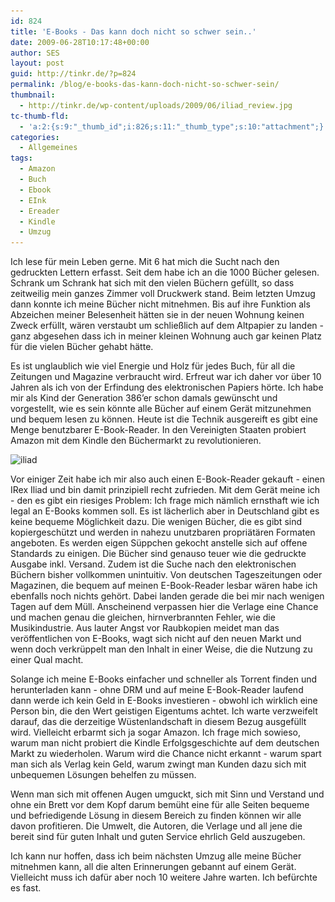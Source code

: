 ```yaml
---
id: 824
title: 'E-Books - Das kann doch nicht so schwer sein..'
date: 2009-06-28T10:17:48+00:00
author: SES
layout: post
guid: http://tinkr.de/?p=824
permalink: /blog/e-books-das-kann-doch-nicht-so-schwer-sein/
thumbnail:
  - http://tinkr.de/wp-content/uploads/2009/06/iliad_review.jpg
tc-thumb-fld:
  - 'a:2:{s:9:"_thumb_id";i:826;s:11:"_thumb_type";s:10:"attachment";}'
categories:
  - Allgemeines
tags:
  - Amazon
  - Buch
  - Ebook
  - EInk
  - Ereader
  - Kindle
  - Umzug
---
```

Ich lese für mein Leben gerne. Mit 6 hat mich die Sucht nach den gedruckten Lettern erfasst. Seit dem habe ich an die 1000 Bücher gelesen. Schrank um Schrank hat sich mit den vielen Büchern gefüllt, so dass zeitweilig mein ganzes Zimmer voll Druckwerk stand.
Beim letzten Umzug dann konnte ich meine Bücher nicht mitnehmen. Bis auf ihre Funktion als Abzeichen meiner Belesenheit hätten sie in der neuen Wohnung keinen Zweck erfüllt, wären verstaubt um schließlich auf dem Altpapier zu landen - ganz abgesehen dass ich in meiner kleinen Wohnung auch gar keinen Platz für die vielen Bücher gehabt hätte.

Es ist unglaublich wie viel Energie und Holz für jedes Buch, für all die Zeitungen und Magazine verbraucht wird.
Erfreut war ich daher vor über 10 Jahren als ich von der Erfindung des elektronischen Papiers hörte. Ich habe mir als Kind der Generation 386’er schon damals gewünscht und vorgestellt, wie es sein könnte alle Bücher auf einem Gerät mitzunehmen und bequem lesen zu können.
Heute ist die Technik ausgereift es gibt eine Menge benutzbarer E-Book-Reader. In den Vereinigten Staaten probiert Amazon mit dem Kindle den Büchermarkt zu revolutionieren.

<img loading="lazy" src="/assets/2009/06/iliad.jpg" alt="iliad" title="iliad" width="606" height="403" class="alignleft size-full wp-image-825" srcset="/assets/2009/06/iliad.jpg 606w, /assets/2009/06/iliad-300x199.jpg 300w" sizes="(max-width: 606px) 100vw, 606px" />

Vor einiger Zeit habe ich mir also auch einen E-Book-Reader gekauft - einen IRex Iliad und bin damit prinzipiell recht zufrieden. Mit dem Gerät meine ich - den es gibt ein riesiges Problem:
Ich frage mich nämlich ernsthaft wie ich legal an E-Books kommen soll. Es ist lächerlich aber in Deutschland gibt es keine bequeme Möglichkeit dazu. Die wenigen Bücher, die es gibt sind kopiergeschützt und werden in nahezu unutzbaren propriätären Formaten angeboten. Es werden eigen Süppchen gekocht anstelle sich auf offene Standards zu einigen. Die Bücher sind genauso teuer wie die gedruckte Ausgabe inkl. Versand. Zudem ist die Suche nach den elektronischen Büchern bisher vollkommen unintuitiv.
Von deutschen Tageszeitungen oder Magazinen, die bequem auf meinen E-Book-Reader lesbar wären habe ich ebenfalls noch nichts gehört. Dabei landen gerade die bei mir nach wenigen Tagen auf dem Müll. Anscheinend verpassen hier die Verlage eine Chance und machen genau die gleichen, hirnverbrannten Fehler, wie die Musikindustrie. Aus lauter Angst vor Raubkopien meidet man das veröffentlichen von E-Books, wagt sich nicht auf den neuen Markt und wenn doch verkrüppelt man den Inhalt in einer Weise, die die Nutzung zu einer Qual macht.

Solange ich meine E-Books einfacher und schneller als Torrent finden und herunterladen kann - ohne DRM und auf meine E-Book-Reader laufend dann werde ich kein Geld in E-Books investieren - obwohl ich wirklich eine Person bin, die den Wert geistigen Eigentums achtet. Ich warte verzweifelt darauf, das die derzeitige Wüstenlandschaft in diesem Bezug ausgefüllt wird.
Vielleicht erbarmt sich ja sogar Amazon. Ich frage mich sowieso, warum man nicht probiert die Kindle Erfolgsgeschichte auf dem deutschen Markt zu wiederholen. Warum wird die Chance nicht erkannt - warum spart man sich als Verlag kein Geld, warum zwingt man Kunden dazu sich mit unbequemen Lösungen behelfen zu müssen.

Wenn man sich mit offenen Augen umguckt, sich mit Sinn und Verstand und ohne ein Brett vor dem Kopf darum bemüht eine für alle Seiten bequeme und befriedigende Lösung in diesem Bereich zu finden können wir alle davon profitieren. Die Umwelt, die Autoren, die Verlage und all jene die bereit sind für guten Inhalt und guten Service ehrlich Geld auszugeben.

Ich kann nur hoffen, dass ich beim nächsten Umzug alle meine Bücher mitnehmen kann, all die alten Erinnerungen gebannt auf einem Gerät. Vielleicht muss ich dafür aber noch 10 weitere Jahre warten. Ich befürchte es fast.
